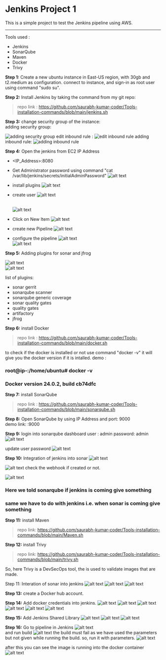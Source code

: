 # Jenkins Project 1

This is a simple project to test the Jenkins pipeline using AWS.
***

Tools used :

- Jenkins
- SonarQube
- Maven
- Docker
- Trivy

**Step 1:** Create a new ubuntu instance in East-US region, with 30gb and t2.medium as configuration.
connect to instance, and sign-in as root user using command "sudo su".

**Step 2:** Install Jenkins by taking the command from my git repo: <br>

> repo link : https://github.com/saurabh-kumar-coder/Tools-installation-commands/blob/main/jenkins.sh

**Step 3:** change security group of the instance: <br>
adding security group:

![adding security group](image.png)
edit inbound rule :
![edit inbound rule](image-1.png)
adding inbound rule:
![adding inbound rule](image-2.png)

**Step 4:** Open the jenkins from EC2 IP Address <br>

- <IP_Address>:8080
- Get Administrator password using command "cat /var/lib/jenkins/secrets/initialAdminPassword"
  ![alt text](image-3.png)
- install plugins
  ![alt text](image-4.png)
- create user
  ![alt text](image-5.png)
  <br>
  <br>
  <!-- ![alt text](image-6.png) -->

  ![alt text](image-17.png)

- Click on New Item
  ![alt text](image-7.png)

- create new Pipeline
  ![alt text](image-8.png)

- configure the pipeline
  ![alt text](image-9.png)
  <br>
  ![alt text](image-10.png)

**Step 5:** Adding plugins for sonar and jfrog

![alt text](image-11.png)
<br>
![alt text](image-13.png)

list of plugins:

- sonar gerrit
- sonarqube scanner
- sonarqube generic coverage
- sonar quality gates
- quality gates
- artifactory
- jfrog

**Step 6:** install Docker

> repo link : https://github.com/saurabh-kumar-coder/Tools-installation-commands/blob/main/docker.sh

to check if the docker is installed or not use command "docker -v"
it will give you the docker version if it is intalled.
demo :

### root@ip-<IP-Address>:/home/ubuntu# docker -v

### Docker version 24.0.2, build cb74dfc

**Step 7:** install SonarQube

> repo link : https://github.com/saurabh-kumar-coder/Tools-installation-commands/blob/main/sonarqube.sh

**Step 8:** Open SonarQube by using IP Address and port: 9000 <br>
demo link: <IP-Address>:9000

**Step 9:** login into sonarqube dashboard
user : admin
password: admin
![alt text](image-14.png)

update user password
![alt text](image-15.png)

**Step 10:** Integration of jenkins into sonar
![alt text](image-16.png)

![alt text](image-19.png)
check the webhook if created or not.

![alt text](image-12.png)

### Here we told sonarqube if jenkins is coming give something

### same we have to do with jenkins i.e. when sonar is coming give something

**Step 11:** install Maven

> repo link: https://github.com/saurabh-kumar-coder/Tools-installation-commands/blob/main/Maven.sh

**Step 12:** install Trivy

> repo link: https://github.com/saurabh-kumar-coder/Tools-installation-commands/blob/main/trivy.sh

So, here Trivy is a DevSecOps tool, the is used to validate images that are made.

Step 11: Interation of sonar into jenkins
![alt text](image-6.png)
![alt text](image-18.png)
![alt text](image-20.png)

**Step 13:** create a Docker hub account.
<br>

**Step 14:** Add docker credentials into jenkins.
![alt text](image-21.png)
![alt text](image-22.png)
![alt text](image-23.png)
![alt text](image-24.png)
![alt text](image-25.png)
![alt text](image-26.png)

**Step 15:** Add Jenkins Shared Library
![alt text](image-27.png)
![alt text](image-28.png)
![alt text](image-29.png)

**Step 16:** Go to pipeline in Jenkins
![alt text](image-30.png)
<br>
and run build
![alt text](image-31.png)
the build must fail as we have used the parameters but not given while running the build.
so, run it with parameters.
![alt text](image-32.png)

after this you can see the image is running into the docker container
![alt text](image-33.png)
